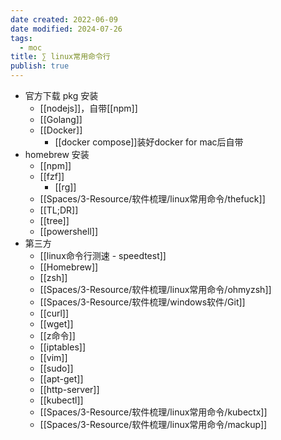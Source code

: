 ```yaml
---
date created: 2022-06-09
date modified: 2024-07-26
tags:
  - moc
title: ∑ linux常用命令行
publish: true
---
```


- 官方下载 pkg 安装
	- [[nodejs]]，自带[[npm]]
	- [[Golang]]
	- [[Docker]]
		- [[docker compose]]装好docker for mac后自带
- homebrew 安装
	- [[npm]]
	- [[fzf]]
		- [[rg]]
	- [[Spaces/3-Resource/软件梳理/linux常用命令/thefuck]]
	- [[TL;DR]]
	- [[tree]]
	- [[powershell]]
- 第三方
	- [[linux命令行测速 - speedtest]]
	- [[Homebrew]]
	- [[zsh]]
	- [[Spaces/3-Resource/软件梳理/linux常用命令/ohmyzsh]]
	- [[Spaces/3-Resource/软件梳理/windows软件/Git]]
	- [[curl]]
	- [[wget]]
	- [[z命令]]
	- [[iptables]]
	- [[vim]]
	- [[sudo]]
	- [[apt-get]]
	- [[http-server]]
	- [[kubectl]]
	- [[Spaces/3-Resource/软件梳理/linux常用命令/kubectx]]
	- [[Spaces/3-Resource/软件梳理/linux常用命令/mackup]]
